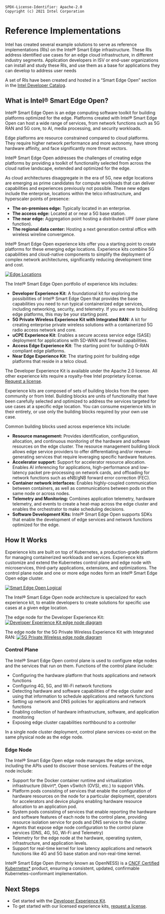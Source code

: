 ```text
SPDX-License-Identifier: Apache-2.0
Copyright (c) 2021 Intel Corporation
```

# Reference Implementations
Intel has created several example solutions to serve as reference implementations (RIs) on the Intel® Smart Edge infrastructure. These RIs address identified use cases for an edge cloud infrastructure, in different industry segments. Application developers in ISV or end-user organizations can install and study these RIs, and use them as a base for applications they can develop to address user needs

A set of RIs have been created and hosted in a “Smart Edge Open” section in the [Intel Developer Catalog](https://www.intel.com/content/www/us/en/developer/tools/software-catalog/overview.html?s=Newest&q=%22smart%20edge%20open%22).

## What is Intel® Smart Edge Open?
Intel® Smart Edge Open is an edge computing software toolkit for building platforms optimized for the edge. 
Platforms created with Intel® Smart Edge Open can host a wide range of services, from network functions such as 5G RAN and 5G core, to AI, media processing, and security workloads.

Edge platforms are resource constrained compared to cloud platforms. They require higher network performance and more autonomy, have strong hardware affinity, and face significantly more threat vectors. 

Intel® Smart Edge Open addresses the challenges of creating edge platforms by providing a toolkit of functionality selected from across the cloud native landscape, extended and optimized for the edge.  

As cloud architectures disaggregate in the era of 5G, new edge locations are emerging as prime candidates for compute workloads that can deliver capabilities and experiences previously not possible. These new edges include the enterprise, locations within the telco infrastructure, and hyperscaler points of presence: 
- **The on-premises edge:** Typically located in an enterprise.
- **The access edge:** Located at or near a 5G base station.
- **The near edge:** Aggregation point hosting a distributed UPF (user plane function).
- **The regional data center:** Hosting a next generation central office with wireless wireline convergence.

Intel® Smart Edge Open experience kits offer you a starting point to create platforms for these emerging edge locations. Experience kits combine 5G capabilities and cloud-native components to simplify the deployment of complex network architectures, significantly reducing development time and cost.

[![Edge Locations](images/overview1.png)]({{site.baseurl}}/images/overview1.png) 

The Intel® Smart Edge Open portfolio of experience kits includes:
- **Developer Experience Kit**: A foundational kit for exploring the possibilities of Intel® Smart Edge Open that provides the base capabilities you need to run typical containerized edge services, including networking, security, and telemetry. If you are new to building edge platforms, this may be your starting point.
- **5G Private Wireless Experience Kit with Integrated RAN:** A kit for creating enterprise private wireless solutions with a containerized 5G radio access network and core. 
- **uCPE Experience Kit**: Enables a secure access service edge (SASE) deployment for applications with SD-WAN and firewall capabilities. 
- **Access Edge Experience Kit**: The starting point for building O-RAN compliant edge platforms. 
- **Near Edge Experience Kit**: The starting point for building edge platforms that reside in a telco cloud.

The Developer Experience Kit is available under the Apache 2.0 license. All other experience kits require a royalty-free Intel proprietary license. [Request a license]({{site.main_url}}/request-license/).

Experience kits are composed of sets of building blocks from the open community or from Intel. Building blocks are units of functionality that have been carefully selected and optimized to address the services targeted for use cases at a specific edge location. You can consume experience kits in their entirety, or use only the building blocks required by your own use case.

Common building blocks used across experience kits include:
- **Resource management:** Provides identification, configuration, allocation, and continuous monitoring of the hardware and software resources on the edge cluster. The resource management building block allows edge service providers to offer differentiating and/or revenue-generating services that require leveraging specific hardware features.
- **Accelerator support:** Support for accelerator resource allocation. Enables AI inferencing for applications, high-performance and low-latency packet pre-processing on network cards, and offloading for network functions such as eNB/gNB forward error correction (FEC).
- **Container network interfaces:** Enables highly-coupled communication between containers, as well as communications between pods on the same node or across nodes.
- **Telemetry and Monitoring:** Combines application telemetry, hardware telemetry, and events to create a heat-map across the edge cluster and enables the orchestrator to make scheduling decisions.
- **Software Development Kits:** Intel® Smart Edge Open supports SDKs that enable the development of edge services and network functions optimized for the edge.

## How It Works				

Experience kits are built on top of Kubernetes, a production-grade platform for managing containerized workloads and services. Experience kits customize and extend the Kubernetes control plane and edge node with microservices, third-party applications, extensions, and optimizations. The control plane node and one or more edge nodes form an Intel® Smart Edge Open edge cluster. 

[![Smart Edge Open Logical](images/seo-node.png)]({{site.baseurl}}/images/seo-node.png)

The Intel® Smart Edge Open node architecture is specialized for each experience kit, to enable developers to create solutions for specific use cases at a given edge location.

The edge node for the Developer Experience Kit:
[![Developer Experience Kit edge node diagram](/experience-kits/images/dek-component-diagram.png)]({{site.baseurl}}/images/dek-component-diagram.png)

The edge node for the 5G Private Wireless Experience Kit with Integrated RAN:
[![5G Private Wireless edge node diagram](images/pwek-aio.drawio.png)]({{site.baseurl}}/images/pwek-aio.drawio.png)

### Control Plane

The Intel® Smart Edge Open control plane is used to configure edge nodes and the services that run on them. Functions of the control plane include:

- Configuring the hardware platform that hosts applications and network functions
- Configuring 4G, 5G, and Wi-Fi network functions
- Detecting hardware and software capabilities of the edge cluster and using that information to schedule applications and network functions
- Setting up network and DNS policies for applications and network functions
- Enabling collection of hardware infrastructure, software, and application monitoring
- Exposing edge cluster capabilities northbound to a controller
  

In a single node cluster deployment, control plane services co-exist on the same physical node as the edge node. 

### Edge Node
The Intel® Smart Edge Open edge node manages the edge services, including the APIs used to discover those services. Features of the edge node include:

- Support for the Docker container runtime and virtualization infrastructure (libvirt*, Open vSwitch (OVS), etc.) to support VMs. 
- Platform pods consisting of services that enable the configuration of hardware resources on the node for a particular deployment, operators for accelerators and device plugins enabling hardware resource allocation to an application pod.
- System pods consisting of services that enable reporting the hardware and software features of each node to the control plane, providing resource isolation service for pods and DNS service to the cluster.
- Agents that expose edge node configuration to the control plane services (DNS, 4G, 5G, Wi-Fi and Telemetry)
- Telemetry for the edge node at the hardware, operating system, infrastructure, and application levels.
- Support for real-time kernel for low latency applications and network functions like 4G and 5G base station and non-real-time kernel.

Intel® Smart Edge Open (formerly known as OpenNESS) is a [CNCF Certified Kubernetes*](https://landscape.cncf.io/card-mode?organization=intel&selected=open-ness) product, ensuring a consistent, updated, confirmable Kubernetes-conformant implementation.

## Next Steps
- Get started with the [Developer Experience Kit](/experience-kits/developer-experience-kit.md). 
- To get started with our licensed experience kits, [request a license](https://smart-edge-open.github.io/request-license/).
